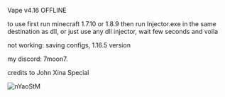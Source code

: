 Vape v4.16 OFFLINE

to use first run minecraft 1.7.10 or 1.8.9 then run Injector.exe in the same destination as dll, or just use any dll injector, wait few seconds and voila

not working: saving configs, 1.16.5 version

my discord: 7moon7.

credits to John Xina Special

![nYaoStM](https://github.com/user-attachments/assets/4ceaad19-7ff2-4c47-b9c1-0c104522ce36)
